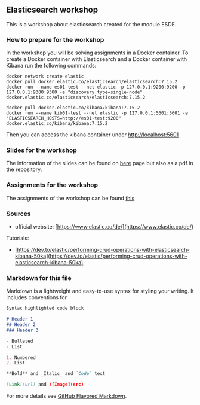 ## Elasticsearch workshop

This is a workshop about elasticsearch created for the module ESDE.


### How to prepare for the workshop

In the workshop you will be solving assignments in a Docker container.
To create a Docker container with Elasticsearch and a Docker container with Kibana run the following commands:

```
docker network create elastic
docker pull docker.elastic.co/elasticsearch/elasticsearch:7.15.2
docker run --name es01-test --net elastic -p 127.0.0.1:9200:9200 -p 127.0.0.1:9300:9300 -e "discovery.type=single-node" docker.elastic.co/elasticsearch/elasticsearch:7.15.2

docker pull docker.elastic.co/kibana/kibana:7.15.2
docker run --name kib01-test --net elastic -p 127.0.0.1:5601:5601 -e "ELASTICSEARCH_HOSTS=http://es01-test:9200" docker.elastic.co/kibana/kibana:7.15.2
```

Then you can access the kibana container under [http://localhost:5601](http://localhost:5601)

### Slides for the workshop

The information of the slides can be found on [here](https://sebivenlo.github.io/ESDE_2021_elasticsearch/presentation.html) page but also as a pdf in the repository.


### Assignments for the workshop

The assignments of the workshop can be found [this](https://sebivenlo.github.io/ESDE_2021_elasticsearch/assignments.html)

### Sources
- official website: [https://www.elastic.co/de/](https://www.elastic.co/de/)


Tutorials:
- [https://dev.to/elastic/performing-crud-operations-with-elasticsearch-kibana-50ka](https://dev.to/elastic/performing-crud-operations-with-elasticsearch-kibana-50ka)

### Markdown for this file

Markdown is a lightweight and easy-to-use syntax for styling your writing. It includes conventions for

```markdown
Syntax highlighted code block

# Header 1
## Header 2
### Header 3

- Bulleted
- List

1. Numbered
2. List

**Bold** and _Italic_ and `Code` text

[Link](url) and ![Image](src)
```

For more details see [GitHub Flavored Markdown](https://guides.github.com/features/mastering-markdown/).

